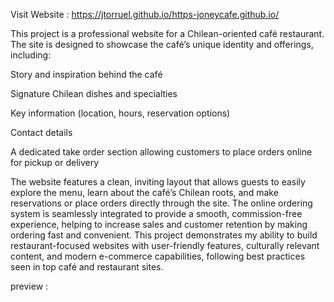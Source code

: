 Visit Website : 
https://jtorruel.github.io/https-joneycafe.github.io/

This project is a professional website for a Chilean-oriented café restaurant. The site is designed to showcase the café’s unique identity and offerings, including:

Story and inspiration behind the café

Signature Chilean dishes and specialties

Key information (location, hours, reservation options)

Contact details

A dedicated take order section allowing customers to place orders online for pickup or delivery

The website features a clean, inviting layout that allows guests to easily explore the menu, learn about the café’s Chilean roots, and make reservations or place orders directly through the site. The online ordering system is seamlessly integrated to provide a smooth, commission-free experience, helping to increase sales and customer retention by making ordering fast and convenient. This project demonstrates my ability to build restaurant-focused websites with user-friendly features, culturally relevant content, and modern e-commerce capabilities, following best practices seen in top café and restaurant sites.

preview :
